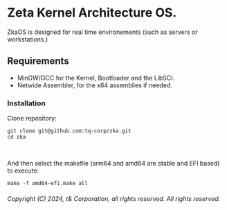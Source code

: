 <!-- README of ZkaOS -->

# Zeta Kernel Architecture OS.

ZkaOS is designed for real time environements (such as servers or workstations.)

## Requirements

- MinGW/GCC for the Kernel, Bootloader and the LibSCI.
- Netwide Assembler, for the x64 assemblies if needed.

### Installation

Clone repository:

```
git clone git@github.com:tq-corp/zka.git
cd zka
```

</br>

And then select the makefile (arm64 and amd64 are stable and EFI based) to execute:

```
make -f amd64-efi.make all
```

###### Copyright (C) 2024, t& Corporation, all rights reserved. All rights reserved.
